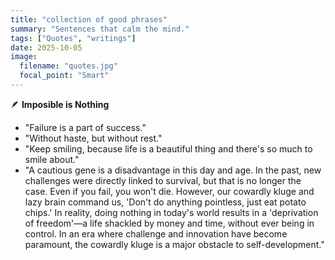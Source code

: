 ```yaml
---
title: "collection of good phrases"
summary: "Sentences that calm the mind."
tags: ["Quotes", "writings"]
date: 2025-10-05
image:
  filename: "quotes.jpg"
  focal_point: "Smart"
---
```


🪶 **Imposible is Nothing**

- "Failure is a part of success."
- "Without haste, but without rest."
- "Keep smiling, because life is a beautiful thing and there's so much to smile about."
- "A cautious gene is a disadvantage in this day and age. In the past, new challenges were directly linked to survival, but that is no longer the case. Even if you fail, you won't die. However, our cowardly kluge and lazy brain command us, 'Don't do anything pointless, just eat potato chips.' In reality, doing nothing in today's world results in a 'deprivation of freedom'—a life shackled by money and time, without ever being in control. In an era where challenge and innovation have become paramount, the cowardly kluge is a major obstacle to self-development."
